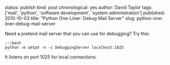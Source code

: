 status: publish
kind: post
chronological: yes
author: David Taylor
tags: ['mail', 'python', 'software development', 'system administration']
published: 2010-10-03
title: "Python One-Liner: Debug Mail Server"
slug: python-one-liner-debug-mail-server

Need a pretend mail server that you can use for debugging? Try this:


    :::bash
    python -m smtpd -n -c DebuggingServer localhost:1025


It listens on port 1025 for local connections.
